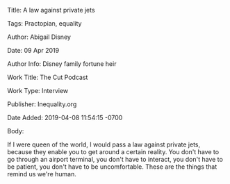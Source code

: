 Title:  A law against private jets

Tags:   Practopian, equality

Author: Abigail Disney

Date:   09 Apr 2019

Author Info: Disney family fortune heir

Work Title: The Cut Podcast

Work Type: Interview

Publisher: Inequality.org

Date Added: 2019-04-08 11:54:15 -0700

Body: 

If I were queen of the world, I would pass a law against private jets, because they enable you to get around a certain reality. You don't have to go through an airport terminal, you don't have to interact, you don't have to be patient, you don't have to be uncomfortable. These are the things that remind us we're human. 

